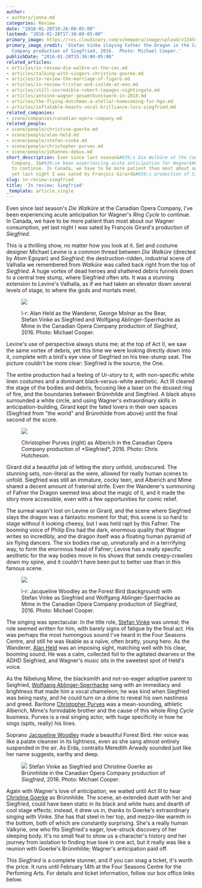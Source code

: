 ```yaml
---
author:
- authors/jenna.md
categories: Review
date: "2016-01-28T10:26:00-05:00"
lastmod: "2016-01-28T17:38:00-05:00"
primary_image: https://res.cloudinary.com/schmopera/image/upload/v1545409169/media/webhook-uploads/1454001943642/2016-01-28---SiegfriedSquare.jpg.jpg
primary_image_credit: 'Stefan Vinke slaying Fafner the Dragon in the Canadian Opera
  Company production of Siegfried, 2016.  Photo: Michael Cooper.'
publishDate: "2016-01-28T15:36:00-05:00"
related_articles:
- articles/in-review-die-walkre-at-the-coc.md
- articles/talking-with-singers-christine-goerke.md
- articles/in-review-the-marriage-of-figaro.md
- articles/in-review-tristan-and-isolde-at-eno.md
- articles/still-incredible-robert-lepages-nightingale.md
- articles/antoine-wagner-gesamtkunstwerk-in-2018.md
- articles/the-flying-dutchman-a-stellar-homecoming-for-hgo.md
- articles/inflatable-beasts-vocal-brilliance-locs-siegfried.md
related_companies:
- scene/companies/canadian-opera-company.md
related_people:
- scene/people/christine-goerke.md
- scene/people/alan-held.md
- scene/people/stefan-vinke.md
- scene/people/christopher-purves.md
- scene/people/johannes-debus.md
short_description: Even since last season&#039;s Die Walküre at the Canadian Opera
  Company, I&#039;ve been experiencing acute anticipation for Wagner&#039;s Ring Cycle
  to continue. In Canada, we have to be more patient than most about our Wagner consumption,
  yet last night I was sated by François Girard&#039;s production of Siegfried.
slug: in-review-siegfried
title: 'In review: Siegfried'
_template: article_single
---
```


Even since last season's *Die Walküre* at the Canadian Opera Company, I've been experiencing acute anticipation for Wagner's *Ring Cycle* to continue. In Canada, we have to be more patient than most about our Wagner consumption, yet last night I was sated by François Girard's production of *Siegfried*.

This is a thrilling show, no matter how you look at it. Set and costume designer Michael Levine is a common thread between *Die Walküre* (directed by Atom Egoyan) and *Siegfried*; the destruction-ridden, industrial scene of Valhalla we remembered from *Walküre* was called back right from the top of *Siegfried*. A huge vortex of dead heroes and shattered debris funnels down to a central tree stump, where Siegfried often sits. It was a stunning extension to Levine's Valhalla, as if we had taken an elevator down several levels of stage, to where the gods and mortals meet. 

<figure data-type="image">

![](https://res.cloudinary.com/schmopera/image/upload/v1545409169/media/webhook-uploads/1454002017355/Siegfried-0629Resized.jpg.jpg)<figcaption>l-r: Alan Held as the Wanderer, George Molnar as the Bear, Stefan Vinke as Siegfried and Wolfgang Ablinger-Sperrhacke as Mime in the Canadian Opera Company production of *Siegfried*, 2016. Photo: Michael Cooper.</figcaption>
</figure>

Levine's use of perspective always stuns me; at the top of Act II, we saw the same vortex of debris, yet this time we were looking directly down into it, complete with a bird's eye view of Siegfried on his tree-stump seat. The picture couldn't be more clear: Siegfried is the source, the One. 

The entire production had a feeling of Ur-story to it, with non-specific white linen costumes and a dominant black-versus-white aesthetic. Act III cleared the stage of the bodies and debris, focusing like a laser on the doused ring of fire, and the boundaries between Brünnhilde and Siegfried. A black abyss surrounded a white circle, and using Wagner's extraordinary skills in anticipation-building, Girard kept the fated lovers in their own spaces (Siegfried from "the world" and Brünnhilde from above) until the final second of the score.

<figure data-type="image">

![](https://res.cloudinary.com/schmopera/image/upload/v1545409169/media/webhook-uploads/1454013497136/Siegfried_Act_2-002Resized.jpg.jpg)

<figcaption>Christopher Purves (right) as Alberich in the Canadian Opera Company production of *Siegfried*, 2016. Photo: Chris Hutcheson.</figcaption>
</figure>

Girard did a beautiful job of letting the story unfold, unobscured. The stunning sets, non-literal as the were, allowed for really human scenes to unfold. Siegfried was still an immature, cocky teen, and Alberich and Mime shared a decent amount of fraternal strife. Even the Wanderer's summoning of Fafner the Dragon seemed less about the magic of it, and it made the story more accessible, even with a few opportunities for comic relief.

The surreal wasn't lost on Levine or Girard, and the scene where Siegfried slays the dragon was a fantastic moment for that; this scene is so hard to stage without it looking cheesy, but I was held rapt by this Fafner. The booming voice of Philip Ens had the dark, enormous quality that Wagner writes so incredibly, and the dragon itself was a floating human pyramid of six flying dancers. The six bodies rise up, unnaturally and in a terrrifying way, to form the enormous head of Fafner; Levine has a really specific aesthetic for the way bodies move in his shows that sends creepy-crawlies down my spine, and it couldn't have been put to better use than in this famous scene.

<figure data-type="image">

![](https://res.cloudinary.com/schmopera/image/upload/v1545409169/media/webhook-uploads/1454012630231/Siegfried-1211Resized.jpg.jpg)<figcaption>l-r: Jacqueline Woodley as the Forest Bird (background) with Stefan Vinke as Siegfried and Wolfgang Ablinger-Sperrhacke as Mime in the Canadian Opera Company production of *Siegfried*, 2016. Photo: Michael Cooper.</figcaption>
</figure>

The singing was spectacular. In the title role, [Stefan Vinke](/scene/people/stefan-vinke/) was unreal; the role seemed written for him, with barely signs of fatigue by the final act. His was perhaps the most humongous sound I've heard in the Four Seasons Centre, and still he was likable as a naïve, often bratty, young hero. As the Wanderer, [Alan Held](/talking-with-singers-alan-held/) was an imposing sight, matching well with his clear, booming sound. He was a calm, collected foil to the agitated dwarves or the ADHD Seigfried, and Wagner's music sits in the sweetest spot of Held's voice. 

As the Nibelung Mime, the blacksmith and not-so-eager adoptive parent to Seigfried, [Wolfgang Ablinger-Sperrhacke](/scene/people/wolfgang-ablinger-sperrhacke/) sang with an immediacy and brightness that made him a vocal chameleon; he was kind when Siegfried was being nasty, and he could turn on a dime to reveal his own nastiness and greed. Baritone [Christopher Purves](/scene/people/christopher-purves/) was a mean-sounding, athletic Alberich, Mime's formidable brother and the cause of this whole *Ring Cycle* business. Purves is a real singing actor, with huge specificity in how he sings (spits, really) his lines. 

Soprano [Jacqueline Woodley](/scene/people/jacqueline-woodley/) made a beautiful Forest Bird. Her voice was like a palate cleanser in its lightness, even as she sang almost entirely suspended in the air. As Erda, contralto Meredith Arwady sounded just like her name suggests, earthy and deep.

<figure data-type="image">

![](https://res.cloudinary.com/schmopera/image/upload/v1545409169/media/webhook-uploads/1454013115760/Siegfried-4492Resized.jpg.jpg)
<figacption>Stefan Vinke as Siegfried and Christine Goerke as Brünnhilde in the Canadian Opera Company production of *Siegfried*, 2016. Photo: Michael Cooper.</figcaption>
</figure>

Again with Wagner's love of anticipation, we waited until Act III to hear [Christine Goerke](/talking-with-singers-christine-goerke/) as Brünnhilde. The scene, an extended duet with her and Siegfried, could have been static in its black and white hues and dearth of cool stage effects; instead, it drew us in, thanks to Goerke's extraordinary singing with Vinke. She has that steel in her top, and mezzo-like warmth in the bottom, both of which are constantly surprising. She's a really human Valkyrie, one who fits Siegfried's eager, love-struck discovery of her sleeping body. It's no small feat to show us a character's history *and* her journey from isolation to finding true love in one act, but it really was like a reunion with Goerke's Brünnhilde; Wagner's anticipation paid off.

This *Siegfried* is a complete stunner, and if you can snag a ticket, it's worth the price. It runs until February 14th at the Four Seasons Centre for the Perfoming Arts. For details and ticket information, follow our box office links below.

